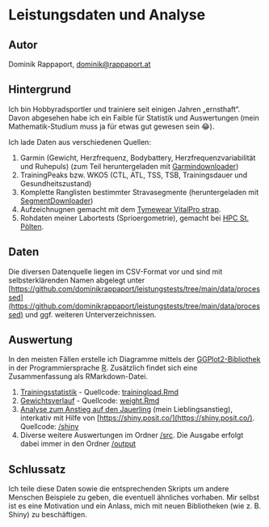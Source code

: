 # Leistungsdaten und Analyse

## Autor

Dominik Rappaport, dominik@rappaport.at

## Hintergrund

Ich bin Hobbyradsportler und trainiere seit einigen Jahren „ernsthaft“. Davon
abgesehen habe ich ein Faible für Statistik und Auswertungen (mein Mathematik-Studium
muss ja für etwas gut gewesen sein 😂).

Ich lade Daten aus verschiedenen Quellen:

1. Garmin (Gewicht, Herzfrequenz, Bodybattery, Herzfrequenzvariabilität und Ruhepuls) (zum Teil heruntergeladen mit [Garmindownloader](https://github.com/dominikrappaport/garmindownloader))
2. TrainingPeaks bzw. WKO5 (CTL, ATL, TSS, TSB, Trainingsdauer und Gesundheitszustand)
3. Komplette Ranglisten bestimmter Stravasegmente (heruntergeladen mit [SegmentDownloader](https://github.com/dominikrappaport/SegmentDownloader))
4. Aufzeichnugnen gemacht mit dem [Tymewear VitalPro strap](https://www.tymewear.com/).
5. Rohdaten meiner Labortests (Sprioergometrie), gemacht bei [HPC St. Pölten](https://www.h-p-c.at/).

## Daten

Die diversen Datenquelle liegen im CSV-Format vor und sind mit selbsterklärenden
Namen abgelegt unter
[https://github.com/dominikrappaport/leistungstests/tree/main/data/processed](https://github.com/dominikrappaport/leistungstests/tree/main/data/processed) 
und ggf. weiteren Unterverzeichnissen.

## Auswertung

In den meisten Fällen erstelle ich Diagramme mittels der [GGPlot2-Bibliothek](https://ggplot2.tidyverse.org/) 
in der Programmiersprache [R](https://www.r-project.org/). Zusätzlich findet
sich eine Zusammenfassung als RMarkdown-Datei.

1. [Trainingsstatistik](https://github.com/dominikrappaport/leistungstests/blob/main/docs/trainingload.md) - Quellcode:
[trainingload.Rmd](https://github.com/dominikrappaport/leistungstests/blob/main/docs/trainingload.Rmd)
2. [Gewichtsverlauf](https://github.com/dominikrappaport/leistungstests/blob/main/docs/weight.md) - Quellcode: 
[weight.Rmd](https://github.com/dominikrappaport/leistungstests/blob/main/docs/weight.Rmd)
3. [Analyse zum Anstieg auf den Jauerling](https://dominik-rappaport.shinyapps.io/FallstudieJauerling/) (mein Lieblingsanstieg), interkativ mit Hilfe von [https://shiny.posit.co/](https://shiny.posit.co/). Quellcode: [/shiny](https://github.com/dominikrappaport/leistungstests/tree/main/shiny)
4. Diverse weitere Auswertungen im Ordner [/src](https://github.com/dominikrappaport/leistungstests/tree/main/src). Die Ausgabe erfolgt dabei immer in den Ordner [/output](https://github.com/dominikrappaport/leistungstests/tree/main/output)

## Schlussatz

Ich teile diese Daten sowie die entsprechenden Skripts um andere Menschen
Beispiele zu geben, die eventuell ähnliches vorhaben. Mir selbst ist es eine
Motivation und ein Anlass, mich mit neuen Bibliotheken (wie z. B. Shiny) zu 
beschäftigen.